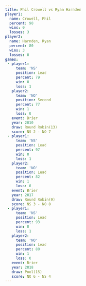 ```yaml
---
title: Phil Crowell vs Ryan Harnden
player1:             
  name: Crowell, Phil
  percent: 90        
  wins: 0            
  losses: 3          
player2:             
  name: Harnden, Ryan
  percent: 80        
  wins: 3            
  losses: 0          
games:
 - player1:        
     team: 'NS'    
     position: Lead
     percent: 79   
     win: 0        
     loss: 1       
   player2:          
     team: 'NO'      
     position: Second
     percent: 77     
     win: 1          
     loss: 0         
   event: Brier         
   year: 2010           
   draw: Round Robin(13)
   score: NS 2 - NO 7   
 - player1:        
     team: 'NS'    
     position: Lead
     percent: 97   
     win: 0        
     loss: 1       
   player2:        
     team: 'NO'    
     position: Lead
     percent: 82   
     win: 1        
     loss: 0       
   event: Brier        
   year: 2017          
   draw: Round Robin(9)
   score: NS 3 - NO 8  
 - player1:        
     team: 'NS'    
     position: Lead
     percent: 93   
     win: 0        
     loss: 1       
   player2:        
     team: 'NO'    
     position: Lead
     percent: 80   
     win: 1        
     loss: 0       
   event: Brier      
   year: 2018        
   draw: Pool(15)    
   score: NO 6 - NS 4
---
```

